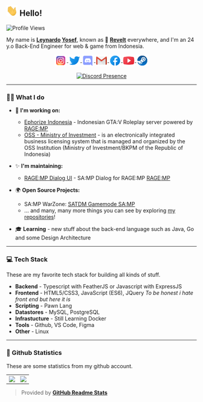 ## <img src="https://raw.githubusercontent.com/ABSphreak/ABSphreak/master/gifs/Hi.gif" width="30px"> Hello!

![Profile Views](https://komarev.com/ghpvc/?username=Revelts&color=7C3138&style=flat-square)

My name is **[Leynardo](https://en.wikipedia.org/wiki/Leonardo) [Yosef](https://en.wikipedia.org/wiki/Yosef)**, known as 🐺 **[Revelt](https://www.nameslook.com/revelt/)** everywhere, and I'm an 24 y.o Back-End Engineer for web & game from Indonesia.

<p align="center">
   <a href="https://www.instagram.com/leynardoyosef/" target="_blank">
      <img src="https://github.com/Revelts/Revelts/blob/main/instagram.svg" alt="Twitter" width="32" align="center">
   </a>
   <a href="https://twitter.com/reveltss" target="_blank" rel="nofollow">
      <img src="https://github.com/Revelts/Revelts/blob/main/twitter.svg" alt="Twitter" width="32" align="center">
   </a>
   <a href="https://discord.com/users/252038869703196672" target="_blank" rel="nofollow">
      <img src="https://github.com/Revelts/Revelts/blob/main/discord.svg" alt="Discord" width="32" align="center">
   </a>
   <a href="mailto:leynardoyosef@gmail.com" target="_blank" rel="nofollow">
      <img src="https://github.com/Revelts/Revelts/blob/main/gmail.svg" alt="Gmail" width="32" align="center">
   </a>
   <a href="https://www.facebook.com/leynardoyosef01" target="_blank" rel="nofollow">
      <img src="https://github.com/Revelts/Revelts/blob/main/facebook.svg" alt="Facebook" width="32" align="center">
   </a>
   <a href="https://www.youtube.com/ReveltProject" target="_blank" rel="nofollow">
      <img src="https://github.com/Revelts/Revelts/blob/main/youtube.svg" alt="YouTube" width="32" align="center">
   </a>
   <a href="https://steamcommunity.com/profiles/76561198341529580/" target="_blank" rel="nofollow">
      <img src="https://github.com/Revelts/Revelts/blob/main/steam.svg" alt="Steam" width="32" align="center">
   </a>
</p>

<p align="center">
   <a href="https://discord.com/users/252038869703196672" target="_blank" rel="nofollow">
      <img src="https://lanyard-profile-readme.vercel.app/api/252038869703196672?idleMessage=Eat-%20-Sleep%20-Code%20Repeat..." alt="Discord Presence" align="center">
   </a>
</p>

---

### 👨‍💻 What I do
      
   * 💼 **I'm working on:**
      * [Ephorize Indonesia](https://github.com/Ephorize-Indonesia) - Indonesian GTA:V Roleplay server powered by [RAGE:MP](https://rage.mp)
      * [OSS - Ministry of Investment](http://oss.go.id) - is an electronically integrated business licensing system that is managed and organized by the OSS Institution (Ministry of Investment/BKPM of the Republic of Indonesia)
      
   * ✨ **I'm maintaining:**
      * [RAGE:MP Dialog UI](https://github.com/Revelts/-ragemp-samp-dialog-js) - SA:MP Dialog for RAGE:MP [RAGE:MP](https://rage.mp)

   * 🌍 **Open Source Projects:**
      - SA:MP WarZone: [SATDM Gamemode SA:MP](https://github.com/Revelts/WarZoneDM)
      - ... and many, many more things you can see by exploring [my repositories](https://github.com/Revelts?tab=repositories)!

   * 🎓 **Learning** - new stuff about the back-end language such as Java, Go and some Design Architecture

---

### 💻 Tech Stack
These are my favorite tech stack for building all kinds of stuff.

   * **Backend** - Typescript with FeatherJS or Javascript with ExpressJS
   * **Frontend** - HTML5/CSS3, JavaScript (ES6), JQuery *To be honest i hate front end but here it is*
   * **Scripting** - Pawn Lang
   * **Datastores** - MySQL, PostgreSQL
   * **Infrastucture** - Still Learning Docker
   * **Tools** - Github, VS Code, Figma
   * **Other** - Linux

---

### 🧾 Github Statistics
These are some statistics from my github account.

   <table>
  <tr>
    <td align="center" style="padding=0;width=50%;">
      <img align="center" style="padding=0;" src="https://github-readme-stats-eight-theta.vercel.app/api?username=Revelts&show_icons=true&include_all_commits=true&count_private=true&bg_color=1c1c1c&hide_border=true&text_color=ffffff&title_color=c3002f&icon_color=c3002f&hide_title=true" />
    </td>
    <td align="center" style="padding=0;width=50%;">
      <img align="center" style="padding=0;" src="https://github-readme-stats.quantumlytangled.vercel.app/api/top-langs/?username=Revelts&layout=compact&bg_color=1c1c1c&hide_border=true&text_color=ffffff&title_color=c3002f&icon_color=c3002f&hide_title=true&count_private=true&extra=inversify/InversifyJS;ragempcommunity/ragemp-types;openmultiplayer/web" />
    </td>
  </tr>
</table>

> Provided by **[GitHub Readme Stats](https://github.com/anuraghazra/github-readme-stats)**
